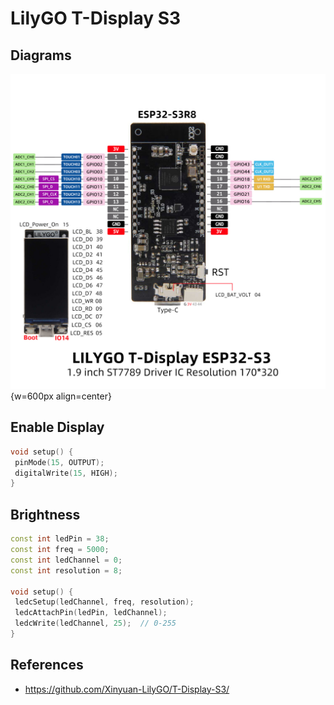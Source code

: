 # LilyGO T-Display S3

## Diagrams

![lilygo_tdisplay_s3.jpg.png](images/lilygo_tdisplay_s3.jpg.png){w=600px align=center}

## Enable Display

```c++
void setup() {
 pinMode(15, OUTPUT);
 digitalWrite(15, HIGH);
}
```

## Brightness

```cpp
const int ledPin = 38;  
const int freq = 5000;  
const int ledChannel = 0;  
const int resolution = 8;  

void setup() {
 ledcSetup(ledChannel, freq, resolution);  
 ledcAttachPin(ledPin, ledChannel);  
 ledcWrite(ledChannel, 25);  // 0-255
}
```

## References

- <https://github.com/Xinyuan-LilyGO/T-Display-S3/>
